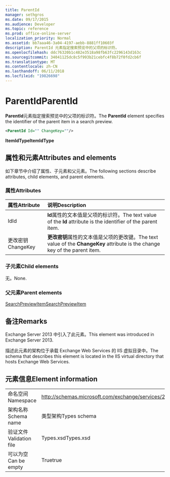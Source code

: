 ```yaml
---
title: ParentId
manager: sethgros
ms.date: 09/17/2015
ms.audience: Developer
ms.topic: reference
ms.prod: office-online-server
localization_priority: Normal
ms.assetid: bb7aaa46-3a04-4197-aebb-8881ff10603f
description: ParentId 元素指定搜索预览中的父项的标识符。
ms.openlocfilehash: ddc76320b1c482e3518a98fb63fc2296143d163c
ms.sourcegitcommit: 34041125dc8c5f993b21cebfc4f8b72f0fd2cb6f
ms.translationtype: MT
ms.contentlocale: zh-CN
ms.lasthandoff: 06/11/2018
ms.locfileid: "19826698"
---
```

# <a name="parentid"></a><span data-ttu-id="810d7-103">ParentId</span><span class="sxs-lookup"><span data-stu-id="810d7-103">ParentId</span></span>

<span data-ttu-id="810d7-104">**ParentId**元素指定搜索预览中的父项的标识符。</span><span class="sxs-lookup"><span data-stu-id="810d7-104">The **ParentId** element specifies the identifier of the parent item in a search preview.</span></span> 
  
```XML
<ParentId Id="" ChangeKey=""/>
```

<span data-ttu-id="810d7-105">**ItemIdType**</span><span class="sxs-lookup"><span data-stu-id="810d7-105">**ItemIdType**</span></span>

## <a name="attributes-and-elements"></a><span data-ttu-id="810d7-106">属性和元素</span><span class="sxs-lookup"><span data-stu-id="810d7-106">Attributes and elements</span></span>

<span data-ttu-id="810d7-107">如下章节中介绍了属性、子元素和父元素。</span><span class="sxs-lookup"><span data-stu-id="810d7-107">The following sections describe attributes, child elements, and parent elements.</span></span>
  
### <a name="attributes"></a><span data-ttu-id="810d7-108">属性</span><span class="sxs-lookup"><span data-stu-id="810d7-108">Attributes</span></span>

|<span data-ttu-id="810d7-109">**属性**</span><span class="sxs-lookup"><span data-stu-id="810d7-109">**Attribute**</span></span>|<span data-ttu-id="810d7-110">**说明**</span><span class="sxs-lookup"><span data-stu-id="810d7-110">**Description**</span></span>|
|:-----|:-----|
|<span data-ttu-id="810d7-111">Id</span><span class="sxs-lookup"><span data-stu-id="810d7-111">Id</span></span>  <br/> |<span data-ttu-id="810d7-112">**Id**属性的文本值是父项的标识符。</span><span class="sxs-lookup"><span data-stu-id="810d7-112">The text value of the **Id** attribute is the identifier of the parent item.</span></span>  <br/> |
|<span data-ttu-id="810d7-113">更改密钥</span><span class="sxs-lookup"><span data-stu-id="810d7-113">ChangeKey</span></span>  <br/> |<span data-ttu-id="810d7-114">**更改密钥**属性的文本值是父项的更改键。</span><span class="sxs-lookup"><span data-stu-id="810d7-114">The text value of the **ChangeKey** attribute is the change key of the parent item.</span></span>  <br/> |
   
### <a name="child-elements"></a><span data-ttu-id="810d7-115">子元素</span><span class="sxs-lookup"><span data-stu-id="810d7-115">Child elements</span></span>

<span data-ttu-id="810d7-116">无。</span><span class="sxs-lookup"><span data-stu-id="810d7-116">None.</span></span>
  
### <a name="parent-elements"></a><span data-ttu-id="810d7-117">父元素</span><span class="sxs-lookup"><span data-stu-id="810d7-117">Parent elements</span></span>

[<span data-ttu-id="810d7-118">SearchPreviewItem</span><span class="sxs-lookup"><span data-stu-id="810d7-118">SearchPreviewItem</span></span>](searchpreviewitem.md)
  
## <a name="remarks"></a><span data-ttu-id="810d7-119">备注</span><span class="sxs-lookup"><span data-stu-id="810d7-119">Remarks</span></span>

<span data-ttu-id="810d7-120">Exchange Server 2013 中引入了此元素。</span><span class="sxs-lookup"><span data-stu-id="810d7-120">This element was introduced in Exchange Server 2013.</span></span>
  
<span data-ttu-id="810d7-121">描述此元素的架构位于承载 Exchange Web Services 的 IIS 虚拟目录中。</span><span class="sxs-lookup"><span data-stu-id="810d7-121">The schema that describes this element is located in the IIS virtual directory that hosts Exchange Web Services.</span></span>
  
## <a name="element-information"></a><span data-ttu-id="810d7-122">元素信息</span><span class="sxs-lookup"><span data-stu-id="810d7-122">Element information</span></span>

|||
|:-----|:-----|
|<span data-ttu-id="810d7-123">命名空间</span><span class="sxs-lookup"><span data-stu-id="810d7-123">Namespace</span></span>  <br/> |http://schemas.microsoft.com/exchange/services/2006/types  <br/> |
|<span data-ttu-id="810d7-124">架构名称</span><span class="sxs-lookup"><span data-stu-id="810d7-124">Schema name</span></span>  <br/> |<span data-ttu-id="810d7-125">类型架构</span><span class="sxs-lookup"><span data-stu-id="810d7-125">Types schema</span></span>  <br/> |
|<span data-ttu-id="810d7-126">验证文件</span><span class="sxs-lookup"><span data-stu-id="810d7-126">Validation file</span></span>  <br/> |<span data-ttu-id="810d7-127">Types.xsd</span><span class="sxs-lookup"><span data-stu-id="810d7-127">Types.xsd</span></span>  <br/> |
|<span data-ttu-id="810d7-128">可以为空</span><span class="sxs-lookup"><span data-stu-id="810d7-128">Can be empty</span></span>  <br/> |<span data-ttu-id="810d7-129">True</span><span class="sxs-lookup"><span data-stu-id="810d7-129">true</span></span>  <br/> |
   

